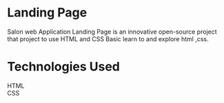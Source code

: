 
 # Landing Page 

 Salon web Application Landing Page  is an innovative open-source project that project to use HTML and CSS Basic learn to and explore html ,css.

 # Technologies Used
 HTML <br>
 CSS
